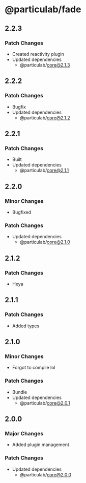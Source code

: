# @particulab/fade

## 2.2.3

### Patch Changes

- Created reactivity plugin
- Updated dependencies
  - @particulab/core@2.1.3

## 2.2.2

### Patch Changes

- Bugfix
- Updated dependencies
  - @particulab/core@2.1.2

## 2.2.1

### Patch Changes

- Built
- Updated dependencies
  - @particulab/core@2.1.1

## 2.2.0

### Minor Changes

- Bugfixed

### Patch Changes

- Updated dependencies
  - @particulab/core@2.1.0

## 2.1.2

### Patch Changes

- Heya

## 2.1.1

### Patch Changes

- Added types

## 2.1.0

### Minor Changes

- Forgot to compile lol

### Patch Changes

- Bundle
- Updated dependencies
  - @particulab/core@2.0.1

## 2.0.0

### Major Changes

- Added plugin management

### Patch Changes

- Updated dependencies
  - @particulab/core@2.0.0

